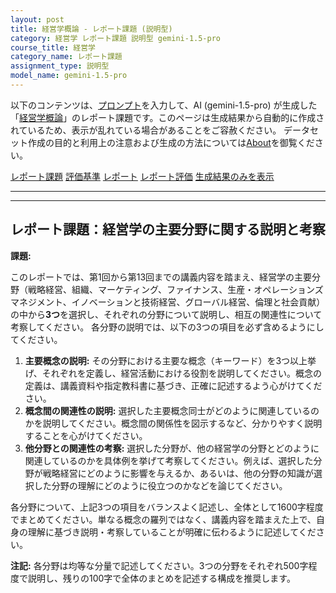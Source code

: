 ```yaml
---
layout: post
title: 経営学概論 - レポート課題 (説明型)
category: 経営学 レポート課題 説明型 gemini-1.5-pro
course_title: 経営学
category_name: レポート課題
assignment_type: 説明型
model_name: gemini-1.5-pro
---
```


以下のコンテンツは、[プロンプト](http://127.0.0.1:8000/generated/経営学/gemini-1.5-pro/prompt_レポート課題-説明型.md)を入力して、AI (gemini-1.5-pro) が生成した「[経営学概論](/contents/経営学/)」のレポート課題です。このページは生成結果から自動的に作成されているため、表示が乱れている場合があることをご容赦ください。
データセット作成の目的と利用上の注意および生成の方法については[About](/About)を御覧ください。

[レポート課題](../レポート課題-説明型)
[評価基準](../評価基準-説明型)
[レポート](../レポート-説明型)
[レポート評価](../レポート評価-説明型)
[生成結果のみを表示](http://127.0.0.1:8000/generated/経営学/gemini-1.5-pro/レポート課題-説明型.md)
  

***
***
  
## レポート課題：経営学の主要分野に関する説明と考察

**課題:**

このレポートでは、第1回から第13回までの講義内容を踏まえ、経営学の主要分野（戦略経営、組織、マーケティング、ファイナンス、生産・オペレーションズマネジメント、イノベーションと技術経営、グローバル経営、倫理と社会貢献）の中から**3つ**を選択し、それぞれの分野について説明し、相互の関連性について考察してください。  各分野の説明では、以下の3つの項目を必ず含めるようにしてください。

1. **主要概念の説明:** その分野における主要な概念（キーワード）を3つ以上挙げ、それぞれを定義し、経営活動における役割を説明してください。概念の定義は、講義資料や指定教科書に基づき、正確に記述するよう心がけてください。
2. **概念間の関連性の説明:**  選択した主要概念同士がどのように関連しているのかを説明してください。概念間の関係性を図示するなど、分かりやすく説明することを心がけてください。
3. **他分野との関連性の考察:** 選択した分野が、他の経営学の分野とどのように関連しているのかを具体例を挙げて考察してください。例えば、選択した分野が戦略経営にどのように影響を与えるか、あるいは、他の分野の知識が選択した分野の理解にどのように役立つのかなどを論じてください。


各分野について、上記3つの項目をバランスよく記述し、全体として1600字程度でまとめてください。単なる概念の羅列ではなく、講義内容を踏まえた上で、自身の理解に基づき説明・考察していることが明確に伝わるように記述してください。


**注記:** 各分野は均等な分量で記述してください。3つの分野をそれぞれ500字程度で説明し、残りの100字で全体のまとめを記述する構成を推奨します。

